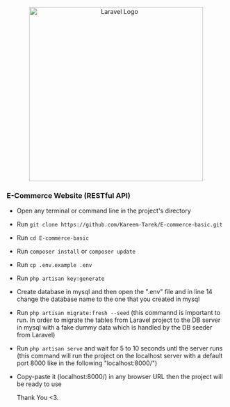 <p align="center"><a href="https://laravel.com" target="_blank"><img src="https://raw.githubusercontent.com/laravel/art/master/logo-lockup/5%20SVG/2%20CMYK/1%20Full%20Color/laravel-logolockup-cmyk-red.svg" width="400" alt="Laravel Logo"></a></p>

### E-Commerce Website (RESTful API)
- Open any terminal or command line in the project's directory
- Run `git clone https://github.com/Kareem-Tarek/E-commerce-basic.git`
- Run `cd E-commerce-basic`
- Run `composer install` or `composer update`
- Run `cp .env.example .env`
- Run `php artisan key:generate`
- Create database in mysql and then open the ".env" file and in line 14 change the database name to the one that you created in mysql
- Run `php artisan migrate:fresh --seed` (this commannd is important to run. In order to migrate the tables from Laravel project to the DB server in mysql with a fake dummy data which is handled by the DB seeder from Laravel)
- Run `php artisan serve` and wait for 5 to 10 seconds untl the server runs (this command will run the project on the localhost server with a default port 8000 like in the following "localhost:8000/")
- Copy-paste it (localhost:8000/) in any browser URL then the project will be ready to use

  Thank You <3.
